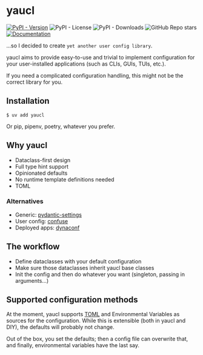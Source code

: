 # yaucl

[![PyPI - Version](https://img.shields.io/pypi/v/yaucl)](https://pypi.org/project/yaucl/)
![PyPI - License](https://img.shields.io/pypi/l/yaucl)
![PyPI - Downloads](https://img.shields.io/pypi/dm/yaucl)
![GitHub Repo stars](https://img.shields.io/github/stars/DJetelina/yaucl?style=flat&logo=github)
[![Documentation](https://img.shields.io/badge/docs-latest-blue.svg)](https://djetelina.github.io/yaucl)

...so I decided to create `yet another user config library`.

yaucl aims to provide easy-to-use and trivial to implement configuration
for your user-installed applications (such as CLIs, GUIs, TUIs, etc.).

If you need a complicated configuration handling, this might not be the correct library for you.

## Installation

```shell
$ uv add yaucl
```

Or pip, pipenv, poetry, whatever you prefer.

## Why yaucl

- Dataclass-first design
- Full type hint support
- Opinionated defaults
- No runtime template definitions needed
- TOML

### Alternatives

- Generic: [pydantic-settings](https://docs.pydantic.dev/latest/concepts/pydantic_settings/)
- User config: [confuse](https://pypi.org/project/confuse/)
- Deployed apps: [dynaconf](https://pypi.org/project/dynaconf/)

## The workflow

- Define dataclasses with your default configuration
- Make sure those dataclasses inherit yaucl base classes
- Init the config and then do whatever you want (singleton, passing in arguments...)

## Supported configuration methods

At the moment, yaucl supports [TOML](https://toml.io/en/) and Environmental Variables
as sources for the configuration. While this is extensible (both in yaucl and DIY),
the defaults will probably not change.

Out of the box, you set the defaults; then a config file can overwrite that,
and finally, environmental variables have the last say.
